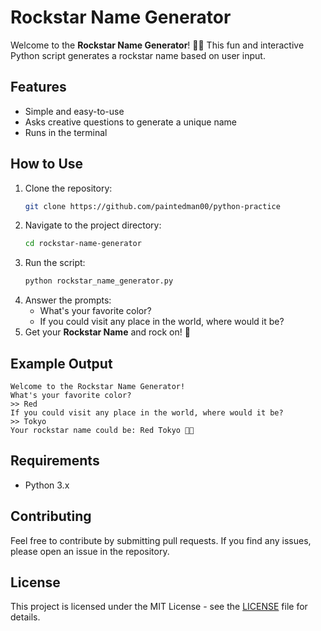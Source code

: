 # Rockstar Name Generator

Welcome to the **Rockstar Name Generator**! 🎸🔥 This fun and interactive Python script generates a rockstar name based on user input.

## Features
- Simple and easy-to-use
- Asks creative questions to generate a unique name
- Runs in the terminal

## How to Use
1. Clone the repository:
   ```sh
   git clone https://github.com/paintedman00/python-practice
   ```
2. Navigate to the project directory:
   ```sh
   cd rockstar-name-generator
   ```
3. Run the script:
   ```sh
   python rockstar_name_generator.py
   ```
4. Answer the prompts:
   - What's your favorite color?
   - If you could visit any place in the world, where would it be?
5. Get your **Rockstar Name** and rock on! 🤘

## Example Output
```
Welcome to the Rockstar Name Generator!
What's your favorite color?
>> Red
If you could visit any place in the world, where would it be?
>> Tokyo
Your rockstar name could be: Red Tokyo 🤘🎸
```

## Requirements
- Python 3.x

## Contributing
Feel free to contribute by submitting pull requests. If you find any issues, please open an issue in the repository.

## License
This project is licensed under the MIT License - see the [LICENSE](LICENSE) file for details.
